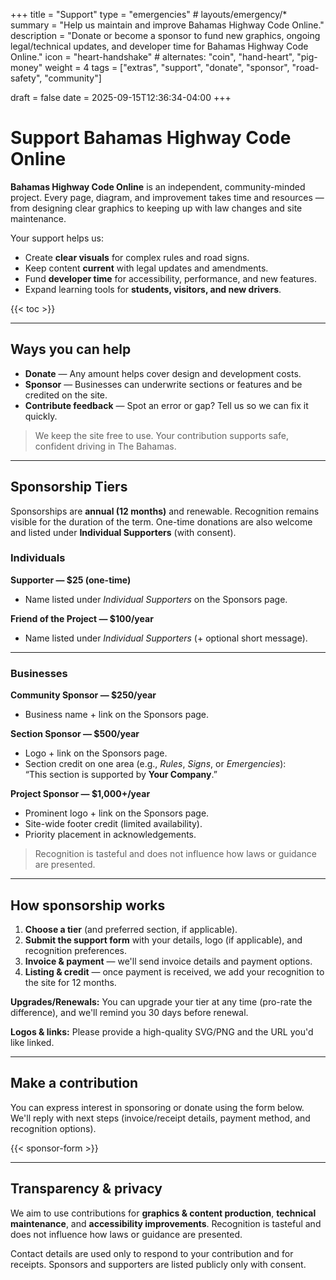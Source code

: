 +++
title = "Support"
type = "emergencies"           # layouts/emergency/*
summary = "Help us maintain and improve Bahamas Highway Code Online."
description = "Donate or become a sponsor to fund new graphics, ongoing legal/technical updates, and developer time for Bahamas Highway Code Online."
icon = "heart-handshake" # alternates: "coin", "hand-heart", "pig-money"
weight = 4
tags = ["extras", "support", "donate", "sponsor", "road-safety", "community"]

draft = false
date = 2025-09-15T12:36:34-04:00
+++

# Support Bahamas Highway Code Online

**Bahamas Highway Code Online** is an independent, community-minded project. Every page, diagram, and improvement takes time and resources — from designing clear graphics to keeping up with law changes and site maintenance.

Your support helps us:
- Create **clear visuals** for complex rules and road signs.  
- Keep content **current** with legal updates and amendments.  
- Fund **developer time** for accessibility, performance, and new features.  
- Expand learning tools for **students, visitors, and new drivers**.

{{< toc >}}

---

## Ways you can help

- **Donate** — Any amount helps cover design and development costs.  
- **Sponsor** — Businesses can underwrite sections or features and be credited on the site.  
- **Contribute feedback** — Spot an error or gap? Tell us so we can fix it quickly.  

> We keep the site free to use. Your contribution supports safe, confident driving in The Bahamas.

---

## Sponsorship Tiers

Sponsorships are **annual (12 months)** and renewable. Recognition remains visible for the duration of the term. One-time donations are also welcome and listed under **Individual Supporters** (with consent).

### Individuals
**Supporter — $25 (one-time)**  
- Name listed under *Individual Supporters* on the Sponsors page.  

**Friend of the Project — $100/year**  
- Name listed under *Individual Supporters* (+ optional short message).  

---

### Businesses
**Community Sponsor — $250/year**  
- Business name + link on the Sponsors page.  

**Section Sponsor — $500/year**  
- Logo + link on the Sponsors page.  
- Section credit on one area (e.g., *Rules*, *Signs*, or *Emergencies*):  
  “This section is supported by **Your Company**.”  

**Project Sponsor — $1,000+/year**  
- Prominent logo + link on the Sponsors page.  
- Site-wide footer credit (limited availability).  
- Priority placement in acknowledgements.  

> Recognition is tasteful and does not influence how laws or guidance are presented.

---

## How sponsorship works

1. **Choose a tier** (and preferred section, if applicable).  
2. **Submit the support form** with your details, logo (if applicable), and recognition preferences.  
3. **Invoice & payment** — we'll send invoice details and payment options.  
4. **Listing & credit** — once payment is received, we add your recognition to the site for 12 months.  

**Upgrades/Renewals:** You can upgrade your tier at any time (pro-rate the difference), and we'll remind you 30 days before renewal.  

**Logos & links:** Please provide a high-quality SVG/PNG and the URL you'd like linked.  

---

## Make a contribution

You can express interest in sponsoring or donate using the form below. We'll reply with next steps (invoice/receipt details, payment method, and recognition options).  

{{< sponsor-form >}}

---

## Transparency & privacy

We aim to use contributions for **graphics & content production**, **technical maintenance**, and **accessibility improvements**. Recognition is tasteful and does not influence how laws or guidance are presented.  

Contact details are used only to respond to your contribution and for receipts. Sponsors and supporters are listed publicly only with consent.
